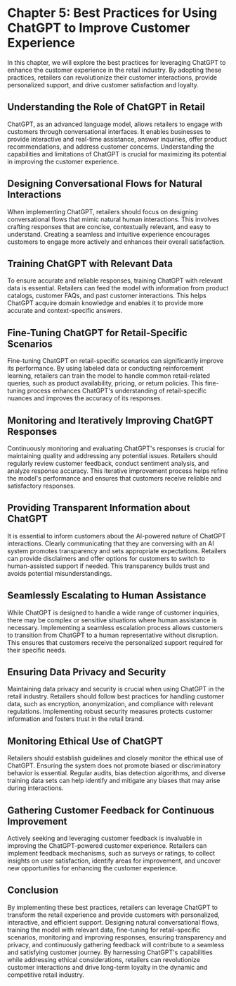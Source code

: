 Chapter 5: Best Practices for Using ChatGPT to Improve Customer Experience
==========================================================================

In this chapter, we will explore the best practices for leveraging ChatGPT to enhance the customer experience in the retail industry. By adopting these practices, retailers can revolutionize their customer interactions, provide personalized support, and drive customer satisfaction and loyalty.

Understanding the Role of ChatGPT in Retail
-------------------------------------------

ChatGPT, as an advanced language model, allows retailers to engage with customers through conversational interfaces. It enables businesses to provide interactive and real-time assistance, answer inquiries, offer product recommendations, and address customer concerns. Understanding the capabilities and limitations of ChatGPT is crucial for maximizing its potential in improving the customer experience.

Designing Conversational Flows for Natural Interactions
-------------------------------------------------------

When implementing ChatGPT, retailers should focus on designing conversational flows that mimic natural human interactions. This involves crafting responses that are concise, contextually relevant, and easy to understand. Creating a seamless and intuitive experience encourages customers to engage more actively and enhances their overall satisfaction.

Training ChatGPT with Relevant Data
-----------------------------------

To ensure accurate and reliable responses, training ChatGPT with relevant data is essential. Retailers can feed the model with information from product catalogs, customer FAQs, and past customer interactions. This helps ChatGPT acquire domain knowledge and enables it to provide more accurate and context-specific answers.

Fine-Tuning ChatGPT for Retail-Specific Scenarios
-------------------------------------------------

Fine-tuning ChatGPT on retail-specific scenarios can significantly improve its performance. By using labeled data or conducting reinforcement learning, retailers can train the model to handle common retail-related queries, such as product availability, pricing, or return policies. This fine-tuning process enhances ChatGPT's understanding of retail-specific nuances and improves the accuracy of its responses.

Monitoring and Iteratively Improving ChatGPT Responses
------------------------------------------------------

Continuously monitoring and evaluating ChatGPT's responses is crucial for maintaining quality and addressing any potential issues. Retailers should regularly review customer feedback, conduct sentiment analysis, and analyze response accuracy. This iterative improvement process helps refine the model's performance and ensures that customers receive reliable and satisfactory responses.

Providing Transparent Information about ChatGPT
-----------------------------------------------

It is essential to inform customers about the AI-powered nature of ChatGPT interactions. Clearly communicating that they are conversing with an AI system promotes transparency and sets appropriate expectations. Retailers can provide disclaimers and offer options for customers to switch to human-assisted support if needed. This transparency builds trust and avoids potential misunderstandings.

Seamlessly Escalating to Human Assistance
-----------------------------------------

While ChatGPT is designed to handle a wide range of customer inquiries, there may be complex or sensitive situations where human assistance is necessary. Implementing a seamless escalation process allows customers to transition from ChatGPT to a human representative without disruption. This ensures that customers receive the personalized support required for their specific needs.

Ensuring Data Privacy and Security
----------------------------------

Maintaining data privacy and security is crucial when using ChatGPT in the retail industry. Retailers should follow best practices for handling customer data, such as encryption, anonymization, and compliance with relevant regulations. Implementing robust security measures protects customer information and fosters trust in the retail brand.

Monitoring Ethical Use of ChatGPT
---------------------------------

Retailers should establish guidelines and closely monitor the ethical use of ChatGPT. Ensuring the system does not promote biased or discriminatory behavior is essential. Regular audits, bias detection algorithms, and diverse training data sets can help identify and mitigate any biases that may arise during interactions.

Gathering Customer Feedback for Continuous Improvement
------------------------------------------------------

Actively seeking and leveraging customer feedback is invaluable in improving the ChatGPT-powered customer experience. Retailers can implement feedback mechanisms, such as surveys or ratings, to collect insights on user satisfaction, identify areas for improvement, and uncover new opportunities for enhancing the customer experience.

Conclusion
----------

By implementing these best practices, retailers can leverage ChatGPT to transform the retail experience and provide customers with personalized, interactive, and efficient support. Designing natural conversational flows, training the model with relevant data, fine-tuning for retail-specific scenarios, monitoring and improving responses, ensuring transparency and privacy, and continuously gathering feedback will contribute to a seamless and satisfying customer journey. By harnessing ChatGPT's capabilities while addressing ethical considerations, retailers can revolutionize customer interactions and drive long-term loyalty in the dynamic and competitive retail industry.
